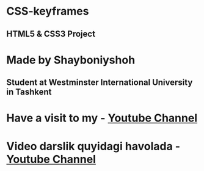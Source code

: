 # CSS-keyframes

## HTML5 & CSS3 Project
# Made by Shayboniyshoh
## Student at Westminster International University in Tashkent

# Have a visit to my - [Youtube Channel](https://youtu.be/jRkM_GdvOwc)
# Video darslik quyidagi havolada - [Youtube Channel](https://youtu.be/jRkM_GdvOwc)
